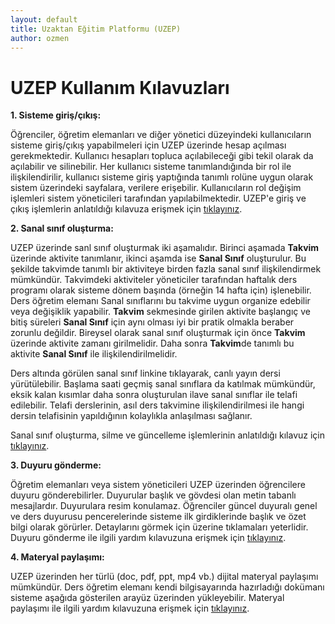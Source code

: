 ```yaml
---
layout: default
title: Uzaktan Eğitim Platformu (UZEP)
author: ozmen
---
```


# UZEP Kullanım Kılavuzları

**1. Sisteme giriş/çıkış:**

Öğrenciler, öğretim elemanları ve diğer yönetici düzeyindeki kullanıcıların sisteme giriş/çıkış yapabilmeleri için UZEP üzerinde hesap açılması gerekmektedir. Kullanıcı hesapları topluca açılabileceği gibi tekil olarak da açılabilir ve silinebilir. Her kullanıcı sisteme tanımlandığında bir rol ile ilişkilendirilir, kullanıcı sisteme giriş yaptığında tanımlı rolüne uygun olarak sistem üzerindeki sayfalara, verilere erişebilir. Kullanıcıların rol değişim işlemleri sistem yöneticileri tarafından yapılabilmektedir. UZEP'e giriş ve çıkış işlemlerin anlatıldığı kılavuza erişmek için <a href="/uzepLogin.html">tıklayınız</a>.

**2. Sanal sınıf oluşturma:**


UZEP üzerinde sanl sınıf oluşturmak iki aşamalıdır. Birinci aşamada **Takvim** üzerinde aktivite tanımlanır, ikinci aşamda ise **Sanal Sınıf** oluşturulur. Bu şekilde takvimde tanımlı bir aktiviteye birden fazla sanal sınıf ilişkilendirmek mümkündür. Takvimdeki aktiviteler yöneticiler tarafından haftalık ders programı olarak sisteme dönem başında (örneğin 14 hafta için) işlenebilir. Ders öğretim elemanı Sanal sınıflarını bu takvime uygun organize edebilir veya değişiklik yapabilir. **Takvim** sekmesinde girilen aktivite başlangıç ve bitiş süreleri **Sanal Sınıf** için aynı olması iyi bir pratik olmakla beraber zorunlu değildir. Bireysel olarak sanal sınıf oluşturmak için önce **Takvim** üzerinde aktivite zamanı girilmelidir. Daha sonra **Takvim**de tanımlı bu aktivite **Sanal Sınıf** ile ilişkilendirilmelidir. 

Ders altında görülen sanal sınıf linkine tıklayarak, canlı yayın dersi yürütülebilir. Başlama saati geçmiş sanal sınıflara da katılmak mümkündür, eksik kalan kısımlar daha sonra oluşturulan ilave sanal sınıflar ile telafi edilebilir. Telafi derslerinin, asıl ders takvimine ilişkilendirilmesi ile hangi dersin telafisinin yapıldığının kolaylıkla anlaşılması sağlanır.

Sanal sınıf oluşturma, silme ve güncelleme işlemlerinin anlatıldığı kılavuz için <a href="/uzepSanalSinif.html">tıklayınız</a>.

**3. Duyuru gönderme:**

Öğretim elemanları veya sistem yöneticileri UZEP üzerinden öğrencilere duyuru gönderebilirler. Duyurular başlık ve gövdesi olan metin tabanlı mesajlardır. Duyurulara resim konulamaz. Öğrenciler güncel duyuralı genel ve ders duyurusu pencerelerinde sisteme ilk girdiklerinde başlık ve özet bilgi olarak görürler. Detaylarını görmek için üzerine tıklamaları yeterlidir. Duyuru gönderme ile ilgili yardım kılavuzuna erişmek için <a href="/uzepDuyuru.html">tıklayınız</a>.

**4. Materyal paylaşımı:**

UZEP üzerinden her türlü (doc, pdf, ppt, mp4 vb.) dijital materyal paylaşımı mümkündür. Ders öğretim elemanı kendi bilgisayarında hazırladığı dokümanı sisteme aşağıda gösterilen arayüz üzerinden yükleyebilir. 
Materyal paylaşımı ile ilgili yardım kılavuzuna erişmek için <a href="/uzepMateryal.html">tıklayınız</a>.
